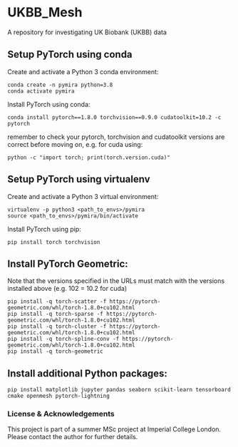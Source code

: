 # UKBB_Mesh

A repository for investigating UK Biobank (UKBB) data

## Setup PyTorch using conda

Create and activate a Python 3 conda environment:

   ```shell
   conda create -n pymira python=3.8
   conda activate pymira
   ```
   
Install PyTorch using conda:
   
   ```shell
   conda install pytorch==1.8.0 torchvision==0.9.0 cudatoolkit=10.2 -c pytorch
   ```
remember to check your pytorch, torchvision and cudatoolkit versions are correct before moving on, e.g. for cuda using:
   
   ```shell
   python -c "import torch; print(torch.version.cuda)"
   ```
   
## Setup PyTorch using virtualenv

Create and activate a Python 3 virtual environment:

   ```shell
   virtualenv -p python3 <path_to_envs>/pymira
   source <path_to_envs>/pymira/bin/activate
   ```
   
Install PyTorch using pip:
   
   ```shell
   pip install torch torchvision
   ```
   
## Install PyTorch Geometric:

Note that the versions specified in the URLs must match with the versions installed above (e.g. 102 = 10.2 for cuda)
   
   ```shell   
   pip install -q torch-scatter -f https://pytorch-geometric.com/whl/torch-1.8.0+cu102.html
   pip install -q torch-sparse -f https://pytorch-geometric.com/whl/torch-1.8.0+cu102.html
   pip install -q torch-cluster -f https://pytorch-geometric.com/whl/torch-1.8.0+cu102.html
   pip install -q torch-spline-conv -f https://pytorch-geometric.com/whl/torch-1.8.0+cu102.html   
   pip install -q torch-geometric
   ```
   
## Install additional Python packages:
   
   ```shell
   pip install matplotlib jupyter pandas seaborn scikit-learn tensorboard cmake openmesh pytorch-lightning
   ```
   
### License & Acknowledgements
This project is part of a summer MSc project at Imperial College London. Please contact the author for further details.
